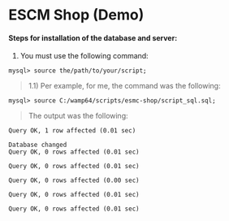 # ESCM Shop (Demo)

#### Steps for installation of the database and server:

1) You must use the following command:
````
mysql> source the/path/to/your/script;
````
> 1.1) Per example, for me, the command was the following:
````
mysql> source C:/wamp64/scripts/esmc-shop/script_sql.sql;
````
> The output was the following:
````
Query OK, 1 row affected (0.01 sec)

Database changed
Query OK, 0 rows affected (0.01 sec)

Query OK, 0 rows affected (0.01 sec)

Query OK, 0 rows affected (0.00 sec)

Query OK, 0 rows affected (0.01 sec)

Query OK, 0 rows affected (0.01 sec)
````
